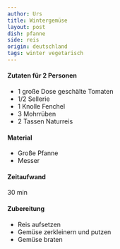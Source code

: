 ```yaml
---
author: Urs
title: Wintergemüse
layout: post
dish: pfanne
side: reis
origin: deutschland
tags: winter vegetarisch
---
```

#### Zutaten für 2 Personen
 * 1 große Dose geschälte Tomaten
 * 1/2 Sellerie
 * 1 Knolle Fenchel
 * 3 Mohrrüben
 * 2 Tassen Naturreis

#### Material
 * Große Pfanne
 * Messer

#### Zeitaufwand
 30 min

#### Zubereitung
 * Reis aufsetzen
 * Gemüse zerkleinern und putzen
 * Gemüse braten
